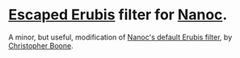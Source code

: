# [Escaped Erubis][e-er] filter for [Nanoc][].

A minor, but useful, modification of [Nanoc's default Erubis filter][n-er], by [Christopher Boone][hpm].


[hpm]: http://hypsometry.com
[e-er]: http://www.kuwata-lab.com/erubis/users-guide.02.html#tut-escape
[Nanoc]: http://nanoc.stoneship.org/
[n-er]: http://nanoc.stoneship.org/docs/api/3.1/Nanoc3/Filters/Erubis.html
